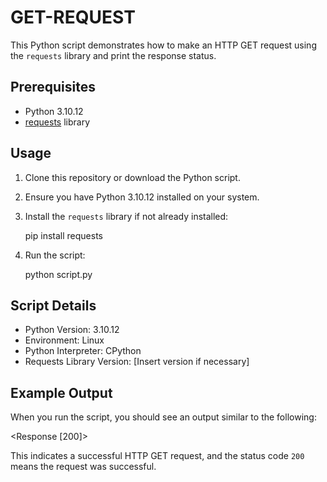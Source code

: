 # GET-REQUEST

This Python script demonstrates how to make an HTTP GET request using the `requests` library and print the response status.

## Prerequisites

- Python 3.10.12
- [requests](https://docs.python-requests.org/en/master/) library

## Usage

1. Clone this repository or download the Python script.
2. Ensure you have Python 3.10.12 installed on your system.
3. Install the `requests` library if not already installed:
   
   pip install requests
   
4. Run the script:
   
   python script.py
   

## Script Details

- Python Version: 3.10.12
- Environment: Linux
- Python Interpreter: CPython
- Requests Library Version: [Insert version if necessary]

## Example Output

When you run the script, you should see an output similar to the following:


<Response [200]>


This indicates a successful HTTP GET request, and the status code `200` means the request was successful.
